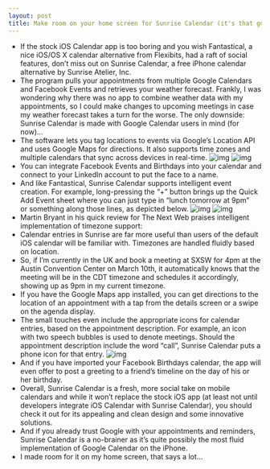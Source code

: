```yaml
---
layout: post
title: Make room on your home screen for Sunrise Calendar (it's that good)
---
```

* If the stock iOS Calendar app is too boring and you wish Fantastical, a nice iOS/OS X calendar alternative from Flexibits, had a raft of social features, don’t miss out on Sunrise Calendar, a free iPhone calendar alternative by Sunrise Atelier, Inc.
* The program pulls your appointments from multiple Google Calendars and Facebook Events and retrieves your weather forecast. Frankly, I was wondering why there was no app to combine weather data with my appointments, so I could make changes to upcoming meetings in case my weather forecast takes a turn for the worse. The only downside: Sunrise Calendar is made with Google Calendar users in mind (for now)…
* The software lets you tag locations to events via Google’s Location API and uses Google Maps for directions. It also supports time zones and multiple calendars that sync across devices in real-time.
![img](http://media.idownloadblog.com/wp-content/uploads/2013/02/Sunrise-Calendar-1.0-for-iOS-iPhone-screenshot-001.jpg)
![img](http://media.idownloadblog.com/wp-content/uploads/2013/02/Sunrise-Calendar-1.0-for-iOS-iPhone-screenshot-004.jpg)
* You can integrate Facebook Events and Birthdays into your calendar and connect to your LinkedIn account to put the face to a name.
* And like Fantastical, Sunrise Calendar supports intelligent event creation. For example, long-pressing the “+” button brings up the Quick Add Event sheet where you can just type in “lunch tomorrow at 9pm” or something along those lines, as depicted below.
![img](http://media.idownloadblog.com/wp-content/uploads/2013/02/Sunrise-Calendar-1.0-for-iOS-iPhone-screenshot-002.jpg)
![img](http://media.idownloadblog.com/wp-content/uploads/2013/02/Sunrise-Calendar-1.0-for-iOS-iPhone-screenshot-003.jpg)
* Martin Bryant in his quick review for The Next Web praises intelligent implementation of timezone support:
* Calendar entries in Sunrise are far more useful than users of the default iOS calendar will be familiar with. Timezones are handled fluidly based on location.
* So, if I’m currently in the UK and book a meeting at SXSW for 4pm at the Austin Convention Center on March 10th, it automatically knows that the meeting will be in the CDT timezone and schedules it accordingly, showing up as 9pm in my current timezone.
* If you have the Google Maps app installed, you can get directions to the location of an appointment with a tap from the details screen or a swipe on the agenda display.
* The small touches even include the appropriate icons for calendar entries, based on the appointment description. For example, an icon with two speech bubbles is used to denote meetings. Should the appointment description include the word “call”, Sunrise Calendar puts a phone icon for that entry.
![img](http://media.idownloadblog.com/wp-content/uploads/2013/02/Sunrise-Calendar-1.0-for-iOS-iPhone-screenshot-005.jpg)
* And if you have imported your Facebook Birthdays calendar, the app will even offer to post a greeting to a friend’s timeline on the day of his or her birthday.
* Overall, Sunrise Calendar is a fresh, more social take on mobile calendars and while it won’t replace the stock iOS app (at least not until developers integrate iOS Calendar with Sunrise Calendar), you should check it out for its appealing and clean design and some innovative solutions.
* And if you already trust Google with your appointments and reminders, Sunrise Calendar is a no-brainer as it’s quite possibly the most fluid implementation of Google Calendar on the iPhone.
* I made room for it on my home screen, that says a lot…


